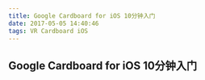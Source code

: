```yaml
---
title: Google Cardboard for iOS 10分钟入门
date: 2017-05-05 14:40:46
tags: VR Cardboard iOS 
---
```


## Google Cardboard for iOS 10分钟入门 